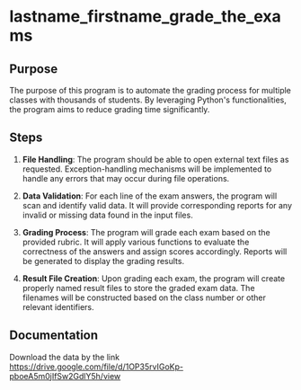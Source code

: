 # lastname_firstname_grade_the_exams

## Purpose
The purpose of this program is to automate the grading process for multiple classes with thousands of students. By leveraging Python's functionalities, the program aims to reduce grading time significantly.

## Steps

1. **File Handling**: The program should be able to open external text files as requested. Exception-handling mechanisms will be implemented to handle any errors that may occur during file operations.

2. **Data Validation**: For each line of the exam answers, the program will scan and identify valid data. It will provide corresponding reports for any invalid or missing data found in the input files.

3. **Grading Process**: The program will grade each exam based on the provided rubric. It will apply various functions to evaluate the correctness of the answers and assign scores accordingly. Reports will be generated to display the grading results.

4. **Result File Creation**: Upon grading each exam, the program will create properly named result files to store the graded exam data. The filenames will be constructed based on the class number or other relevant identifiers.

## Documentation
Download the data by the link https://drive.google.com/file/d/1OP35rvIGoKp-pboeA5m0jIfSw2GdlY5h/view
